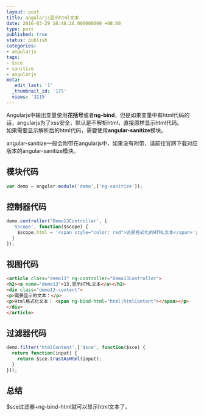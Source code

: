 ```yaml
---
layout: post
title: angularjs显示html文本
date: 2016-03-29 16:48:26.000000000 +08:00
type: post
published: true
status: publish
categories:
- angularjs
tags:
- $sce
- sanitize
- angularjs
meta:
  _edit_last: '1'
  _thumbnail_id: '175'
  views: '3215'
---
```

Angularjs中输出变量使用**花括号**或者**ng-bind**，但是如果变量中有html代码的话，angularjs为了xss安全，默认是不解析html，直接原样显示html代码。   
如果需要显示解析后的html代码，需要使用**angular-sanitize**模块。

angular-sanitize一般会附带在angularjs中，如果没有附带，请前往官网下载对应版本的angular-sanitize模块。
## 模块代码

```javascript
var demo = angular.module('demo',['ng-sanitize']);
```

## 控制器代码

```javascript
demo.controller('Demo13Controller', [
  '$scope', function($scope) {
    $scope.html = '<span style="color: red">这是格式化的HTML文本</span>';
  }
]);
```

## 视图代码

```html
<article class="demo13" ng-controller="Demo13Controller">
<h2><a name="demo13">13.显示HTML文本</a></h2>
<div class="demo13-content">
<p>需要显示的文本：</p>
<p>Html格式化文本： <span ng-bind-html="html|htmlContent"></span></p>
</div>
</article>
```

## 过滤器代码

```javascript
demo.filter('htmlContent',['$sce', function($sce) {
  return function(input) {
    return $sce.trustAsHtml(input);
  }
}]);
```

## 总结
$sce过滤器+ng-bind-html就可以显示html文本了。